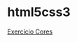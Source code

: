 # html5css3

<a href="https://arnolld-x.github.io/html5css3/exerciciosm2/16/index.html">Exercício Cores</a>
